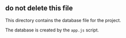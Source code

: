 ## do not delete this file

This directory contains the database file for the project. 

The database is created by the `app.js` script.
